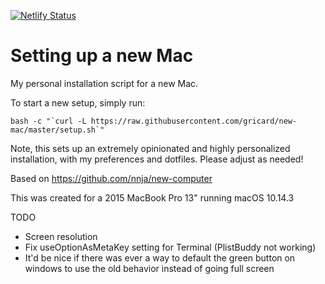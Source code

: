 [![Netlify Status](https://api.netlify.com/api/v1/badges/abc3714f-15f7-415d-a790-d17a958128fe/deploy-status)](https://app.netlify.com/sites/gabriel-run/deploys)

# Setting up a new Mac

My personal installation script for a new Mac.

To start a new setup, simply run:

```shell
bash -c "`curl -L https://raw.githubusercontent.com/gricard/new-mac/master/setup.sh`"
```

Note, this sets up an extremely opinionated and highly personalized installation, with my preferences and dotfiles. Please adjust as needed!

Based on https://github.com/nnja/new-computer

This was created for a 2015 MacBook Pro 13" running macOS 10.14.3

TODO
- Screen resolution
- Fix useOptionAsMetaKey setting for Terminal (PlistBuddy not working)
- It'd be nice if there was ever a way to default the green button on windows to use the old behavior instead of going full screen